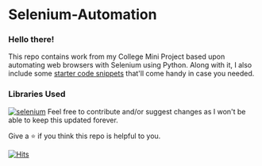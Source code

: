 # Selenium-Automation

### Hello there! 
This repo contains work from my College Mini Project based upon automating web browsers with Selenium using Python. Along with it, I also include some <a href='https://github.com/swapnilg4u/selenium-automation/blob/main/SNIPPETS.md'>starter code snippets</a> that'll come handy in case you needed.

### Libraries Used
[![selenium](https://img.shields.io/badge/Python-Selenium-blue.svg?style=flat&logo=python&logoColor=white)](https://selenium-python.readthedocs.io/) 
Feel free to contribute and/or suggest changes as I won't be able to keep this updated forever.


Give a ⭐ if you think this repo is helpful to you.

[![Hits](https://hits.seeyoufarm.com/api/count/incr/badge.svg?url=https%3A%2F%2Fgithub.com%2Fswapnilg4u%2Fselenium-automation&count_bg=%23C76565&title_bg=%23555555&icon=&icon_color=%23E7E7E7&title=views+on+this+repo&edge_flat=false)](https://github.com/swapnilg4u/selenium-automation)
